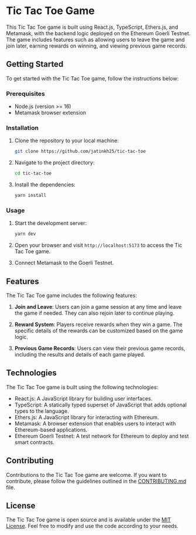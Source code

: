 # Tic Tac Toe Game

This Tic Tac Toe game is built using React.js, TypeScript, Ethers.js, and Metamask, with the backend logic deployed on the Ethereum Goerli Testnet. The game includes features such as allowing users to leave the game and join later, earning rewards on winning, and viewing previous game records.

## Getting Started

To get started with the Tic Tac Toe game, follow the instructions below:

### Prerequisites

- Node.js (version >= 16)
- Metamask browser extension

### Installation

1. Clone the repository to your local machine:

   ```bash
   git clone https://github.com/jatinkh25/tic-tac-toe
   ```

2. Navigate to the project directory:

   ```bash
   cd tic-tac-toe
   ```

3. Install the dependencies:

   ```bash
   yarn install
   ```

### Usage

1. Start the development server:

   ```bash
   yarn dev
   ```

2. Open your browser and visit `http://localhost:5173` to access the Tic Tac Toe game.

3. Connect Metamask to the Goerli Testnet.

## Features

The Tic Tac Toe game includes the following features:

1. **Join and Leave**: Users can join a game session at any time and leave the game if needed. They can also rejoin later to continue playing.

2. **Reward System**: Players receive rewards when they win a game. The specific details of the rewards can be customized based on the game logic.

3. **Previous Game Records**: Users can view their previous game records, including the results and details of each game played.

## Technologies

The Tic Tac Toe game is built using the following technologies:

- React.js: A JavaScript library for building user interfaces.
- TypeScript: A statically typed superset of JavaScript that adds optional types to the language.
- Ethers.js: A JavaScript library for interacting with Ethereum.
- Metamask: A browser extension that enables users to interact with Ethereum-based applications.
- Ethereum Goerli Testnet: A test network for Ethereum to deploy and test smart contracts.

## Contributing

Contributions to the Tic Tac Toe game are welcome. If you want to contribute, please follow the guidelines outlined in the [CONTRIBUTING.md](CONTRIBUTING.md) file.

## License

The Tic Tac Toe game is open source and is available under the [MIT License](LICENSE). Feel free to modify and use the code according to your needs.
